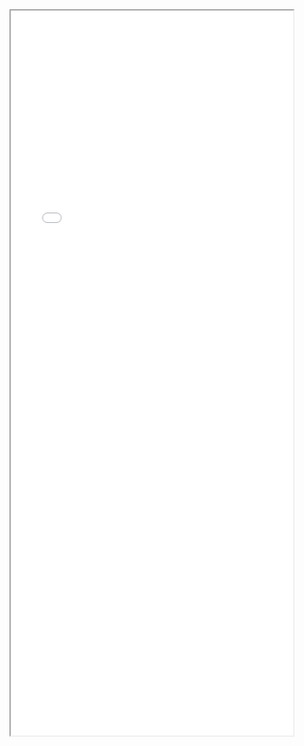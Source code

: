 
<div style="display: flex; justify-content: center;">
  <iframe src="webanalysis/index.html" width="1280" height="1280"></iframe>
</div>
